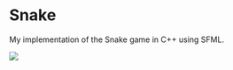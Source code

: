 # Snake
My implementation of the Snake game in C++ using SFML.

![](https://i.imgur.com/rTibueE.png)